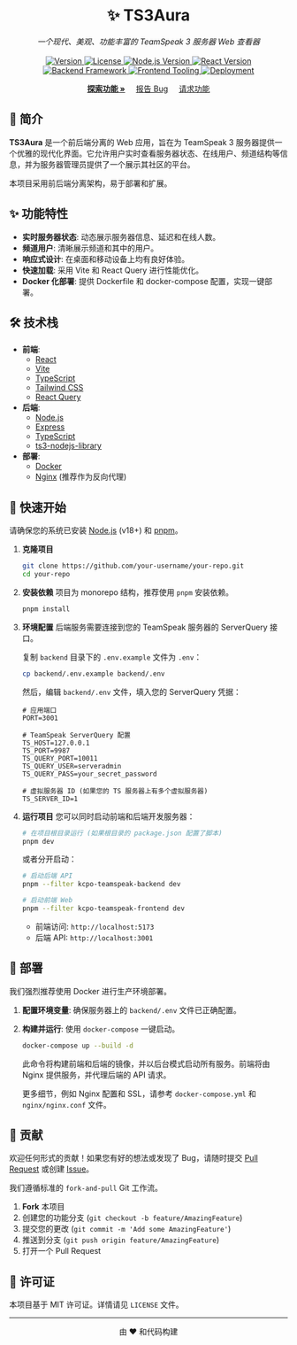 # <div align="center"> ✨ TS3Aura </div>

<div align="center"> <em> 一个现代、美观、功能丰富的 TeamSpeak 3 服务器 Web 查看器 </em> </div>

<br>

<div align="center">
  <a href="https://github.com/your-username/your-repo/releases">
    <img src="https://img.shields.io/badge/version-v1.0.0-9644F4?style=for-the-badge" alt="Version">
  </a>
  <a href="https://github.com/your-username/your-repo/blob/main/LICENSE">
    <img src="https://img.shields.io/badge/license-MIT-E53935?style=for-the-badge" alt="License">
  </a>
  <a href="https://nodejs.org/">
    <img src="https://img.shields.io/badge/Node.js-18+-339933?style=for-the-badge&logo=node.js&logoColor=white" alt="Node.js Version">
  </a>
  <a href="https://react.dev/">
    <img src="https://img.shields.io/badge/React-18+-61DAFB?style=for-the-badge&logo=react&logoColor=black" alt="React Version">
  </a>
</div>

<div align="center">
  <a href="https://expressjs.com/">
    <img src="https://img.shields.io/badge/Backend-Express-000000?style=for-the-badge&logo=express&logoColor=white" alt="Backend Framework">
  </a>
  <a href="https://vitejs.dev/">
    <img src="https://img.shields.io/badge/Frontend-Vite-646CFF?style=for-the-badge&logo=vite&logoColor=white" alt="Frontend Tooling">
  </a>
  <a href="https://www.docker.com/">
    <img src="https://img.shields.io/badge/Deploy-Docker-2496ED?style=for-the-badge&logo=docker&logoColor=white" alt="Deployment">
  </a>
</div>

<p align="center">
  <a href="#-功能特性"><strong>探索功能 »</strong></a>
  &nbsp;&nbsp;&nbsp;
  <a href="https://github.com/your-username/your-repo/issues">报告 Bug</a>
  &nbsp;&nbsp;&nbsp;
  <a href="https://github.com/your-username/your-repo/issues">请求功能</a>
</p>

## 📖 简介

**TS3Aura** 是一个前后端分离的 Web 应用，旨在为 TeamSpeak 3 服务器提供一个优雅的现代化界面。它允许用户实时查看服务器状态、在线用户、频道结构等信息，并为服务器管理员提供了一个展示其社区的平台。

本项目采用前后端分离架构，易于部署和扩展。

## ✨ 功能特性

- **实时服务器状态**: 动态展示服务器信息、延迟和在线人数。
- **频道用户**: 清晰展示频道和其中的用户。
- **响应式设计**: 在桌面和移动设备上均有良好体验。
- **快速加载**: 采用 Vite 和 React Query 进行性能优化。
- **Docker 化部署**: 提供 Dockerfile 和 docker-compose 配置，实现一键部署。

## 🛠️ 技术栈

- **前端**:
  - [React](https://reactjs.org/)
  - [Vite](https://vitejs.dev/)
  - [TypeScript](https://www.typescriptlang.org/)
  - [Tailwind CSS](https://tailwindcss.com/)
  - [React Query](https://tanstack.com/query/v5)
- **后端**:
  - [Node.js](https://nodejs.org/)
  - [Express](https://expressjs.com/)
  - [TypeScript](https://www.typescriptlang.org/)
  - [ts3-nodejs-library](https://github.com/multivit4min/TS3-NodeJS-Library)
- **部署**:
  - [Docker](https://www.docker.com/)
  - [Nginx](https://www.nginx.com/) (推荐作为反向代理)

## 🚀 快速开始

请确保您的系统已安装 [Node.js](https://nodejs.org/) (v18+) 和 [pnpm](https://pnpm.io/)。

1.  **克隆项目**

    ```sh
    git clone https://github.com/your-username/your-repo.git
    cd your-repo
    ```

2.  **安装依赖**
    项目为 monorepo 结构，推荐使用 `pnpm` 安装依赖。

    ```sh
    pnpm install
    ```

3.  **环境配置**
    后端服务需要连接到您的 TeamSpeak 服务器的 ServerQuery 接口。

    复制 `backend` 目录下的 `.env.example` 文件为 `.env`：

    ```sh
    cp backend/.env.example backend/.env
    ```

    然后，编辑 `backend/.env` 文件，填入您的 ServerQuery 凭据：

    ```dotenv
    # 应用端口
    PORT=3001

    # TeamSpeak ServerQuery 配置
    TS_HOST=127.0.0.1
    TS_PORT=9987
    TS_QUERY_PORT=10011
    TS_QUERY_USER=serveradmin
    TS_QUERY_PASS=your_secret_password

    # 虚拟服务器 ID (如果您的 TS 服务器上有多个虚拟服务器)
    TS_SERVER_ID=1
    ```

4.  **运行项目**
    您可以同时启动前端和后端开发服务器：

    ```sh
    # 在项目根目录运行 (如果根目录的 package.json 配置了脚本)
    pnpm dev
    ```

    或者分开启动：

    ```sh
    # 启动后端 API
    pnpm --filter kcpo-teamspeak-backend dev

    # 启动前端 Web
    pnpm --filter kcpo-teamspeak-frontend dev
    ```

    - 前端访问: `http://localhost:5173`
    - 后端 API: `http://localhost:3001`

## 🐳 部署

我们强烈推荐使用 Docker 进行生产环境部署。

1.  **配置环境变量**: 确保服务器上的 `backend/.env` 文件已正确配置。
2.  **构建并运行**: 使用 `docker-compose` 一键启动。

    ```sh
    docker-compose up --build -d
    ```

    此命令将构建前端和后端的镜像，并以后台模式启动所有服务。前端将由 Nginx 提供服务，并代理后端的 API 请求。

    更多细节，例如 Nginx 配置和 SSL，请参考 `docker-compose.yml` 和 `nginx/nginx.conf` 文件。

## 🙌 贡献

欢迎任何形式的贡献！如果您有好的想法或发现了 Bug，请随时提交 [Pull Request](https://github.com/your-username/your-repo/pulls) 或创建 [Issue](https://github.com/your-username/your-repo/issues)。

我们遵循标准的 `fork-and-pull` Git 工作流。

1.  **Fork** 本项目
2.  创建您的功能分支 (`git checkout -b feature/AmazingFeature`)
3.  提交您的更改 (`git commit -m 'Add some AmazingFeature'`)
4.  推送到分支 (`git push origin feature/AmazingFeature`)
5.  打开一个 Pull Request

## 📄 许可证

本项目基于 MIT 许可证。详情请见 `LICENSE` 文件。

---

<p align="center">
  由 ❤️ 和代码构建
</p>
